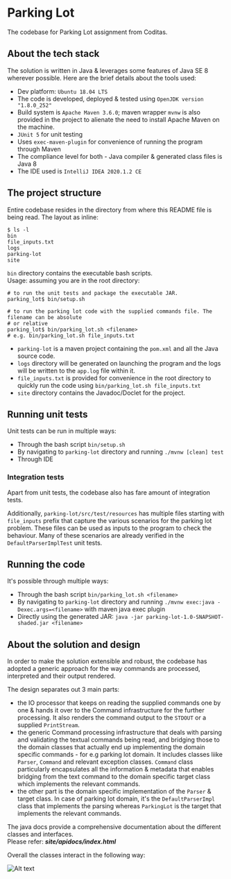 # Parking Lot 
The codebase for Parking Lot assignment from Coditas.

## About the tech stack
The solution is written in Java & leverages some features of Java SE 8
wherever possible. Here are the brief details about the tools used:
* Dev platform: `Ubuntu 18.04 LTS`
* The code is developed, deployed & tested using `OpenJDK version "1.8.0_252"` 
* Build system is `Apache Maven 3.6.0`; maven wrapper `mvnw` is also provided in the project
to alienate the need to install Apache Maven on the machine.
* `JUnit 5` for unit testing
* Uses `exec-maven-plugin` for convenience of running the program through Maven
* The compliance level for both - Java compiler & generated class files is Java 8
* The IDE used is `IntelliJ IDEA 2020.1.2 CE`

## The project structure
Entire codebase resides in the directory from where this README file is being read.
The layout as inline:
```shell script
$ ls -l
bin
file_inputs.txt
logs
parking-lot
site
```
`bin` directory contains the executable bash scripts.  
 Usage: assuming you are in the root directory:  
 ```shell script
# to run the unit tests and package the executable JAR.
parking_lot$ bin/setup.sh

# to run the parking lot code with the supplied commands file. The filename can be absolute
# or relative
parking_lot$ bin/parking_lot.sh <filename>
# e.g. bin/parking_lot.sh file_inputs.txt
```
* `parking-lot` is a maven project containing the `pom.xml` and all the Java source code.  
* `logs` directory will be generated on launching the program and the logs will be written to
the `app.log` file within it.
* `file_inputs.txt` is provided for convenience in the root directory to quickly run the code
using `bin/parking_lot.sh file_inputs.txt`
* `site` directory contains the Javadoc/Doclet for the project. 

## Running unit tests
Unit tests can be run in multiple ways:
* Through the bash script `bin/setup.sh`
* By navigating to `parking-lot` directory and running `./mvnw [clean] test`
* Through IDE

### Integration tests
Apart from unit tests, the codebase also has fare amount of integration tests.  

Additionally, `parking-lot/src/test/resources` has multiple files starting with
`file_inputs` prefix that capture the various scenarios for the parking lot problem.
These files can be used as inputs to the program to check the behaviour. Many of these
scenarios are already verified in the `DefaultParserImplTest` unit tests.  

## Running the code
It's possible through multiple ways:
* Through the bash script `bin/parking_lot.sh <filename>`
* By navigating to `parking-lot` directory and running `./mvnw exec:java -Dexec.args=<filename>`
 with maven java exec plugin
* Directly using the generated JAR: `java -jar parking-lot-1.0-SNAPSHOT-shaded.jar <filename>`

## About the solution and design
In order to make the solution extensible and robust, the codebase has adopted a generic
approach for the way commands are processed, interpreted and their output rendered.  

The design separates out 3 main parts:
- the IO processor that keeps on reading the supplied commands one by one & hands it over
to the Command infrastructure for the further processing. It also renders the command output
to the `STDOUT` or a supplied `PrintStream`.
- the generic Command processing infrastructure that deals with parsing and validating
the textual commands being read, and bridging those to the domain classes that actually end up
implementing the domain specific commands - for e.g parking lot domain. It includes classes liike
`Parser`, `Command` and relevant exception classes. `Command` class particularly encapsulates 
all the information & metadata that enables bridging from the text command to the 
domain specific target class which implements the relevant commands. 
- the other part is the domain specific implementation of the `Parser` & target class. 
In case of parking lot domain, it's the `DefaultParserImpl` class that implements the parsing
whereas `ParkingLot` is the target that implements the relevant commands.

The java docs provide a comprehensive documentation about the different classes and interfaces.  
Please refer: _**site/apidocs/index.html**_   

Overall the classes interact in the following way:


![Alt text](Design.png?raw=true "Design")

 